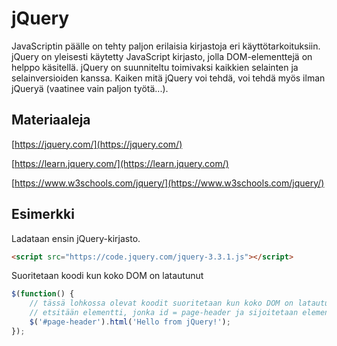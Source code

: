 # jQuery

JavaScriptin päälle on tehty paljon erilaisia kirjastoja eri käyttötarkoituksiin. jQuery on yleisesti käytetty JavaScript kirjasto, jolla DOM-elementtejä on helppo käsitellä. jQuery on suunniteltu toimivaksi kaikkien selainten ja selainversioiden kanssa. Kaiken mitä jQuery voi tehdä, voi tehdä myös ilman jQueryä (vaatinee vain paljon työtä...).


## Materiaaleja

[https://jquery.com/](https://jquery.com/)

[https://learn.jquery.com/](https://learn.jquery.com/)

[https://www.w3schools.com/jquery/](https://www.w3schools.com/jquery/)

## Esimerkki

Ladataan ensin jQuery-kirjasto.

```html
<script src="https://code.jquery.com/jquery-3.3.1.js"></script>
```

Suoritetaan koodi kun koko DOM on latautunut

```javascript
$(function() {
    // tässä lohkossa olevat koodit suoritetaan kun koko DOM on latautunut
    // etsitään elementti, jonka id = page-header ja sijoitetaan elementin arvoksi teksti Hello from jQuery!
    $('#page-header').html('Hello from jQuery!');
});

```
